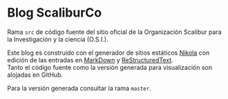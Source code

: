 # Blog ScaliburCo

Rama `src` de código fuente del sitio oficial de la Organización Scalibur para la Investigación y la ciencia (O.S.I.).  

Este blog es construido con el generador de sitios estáticos
[Nikola](https://getnikola.com/) con edición de las entradas en
[MarkDown](https://daringfireball.net/projects/markdown/) y
[ReStructuredText](https://docutils.readthedocs.io/en/sphinx-docs/user/rst/quickstart.html).  
Tanto el código fuente como la versión generada para visualización son alojadas en GitHub.  

Para la versión generada consultar la rama `master`.
